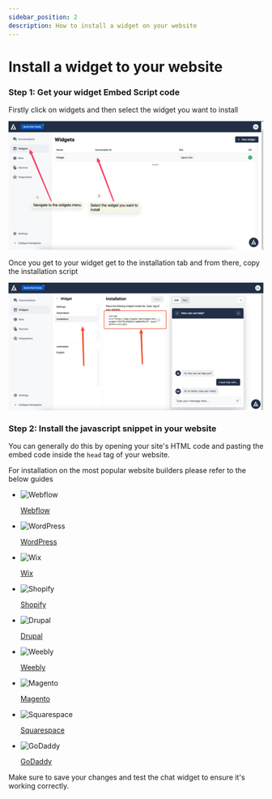```yaml
---
sidebar_position: 2
description: How to install a widget on your website
---
```


# Install a widget to your website

### Step 1: Get your widget Embed Script code

Firstly click on widgets and then select the widget you want to install

![Widget](images/Untitled1.png)

Once you get to your widget get to the installation tab and from there, copy the installation script

![Widget](images/Untitled2.png)

### Step 2: Install the javascript snippet in your website

You can generally do this by opening your site's HTML code and pasting the embed code inside the `head` tag of your website.

For installation on the most popular website builders please refer to the below guides

*   ![Webflow](%7Brequire\('./images/webflow/icon.png'\).default%7D)

    [Webflow](../../widgets/websites-builder/Webflow/)
*   ![WordPress](%7Brequire\('./images/wordpress/icon.png'\).default%7D)

    [WordPress](../../widgets/websites-builder/WordPress/)
*   ![Wix](%7Brequire\('./images/wix/icon.png'\).default%7D)

    [Wix](../../widgets/websites-builder/Wix/)
*   ![Shopify](%7Brequire\('./images/shopify/icon.png'\).default%7D)

    [Shopify](../../widgets/websites-builder/Shopify/)
*   ![Drupal](%7Brequire\('./images/drupal/icon.png'\).default%7D)

    [Drupal](../../widgets/websites-builder/Drupal/)
*   ![Weebly](%7Brequire\('./images/weebly/icon.png'\).default%7D)

    [Weebly](../../widgets/websites-builder/Weebly/)
*   ![Magento](%7Brequire\('./images/magento/icon.png'\).default%7D)

    [Magento](../../widgets/websites-builder/Magento/)
*   ![Squarespace](%7Brequire\('./images/squarespace/icon.png'\).default%7D)

    [Squarespace](../../widgets/websites-builder/Squarespace/)
*   ![GoDaddy](%7Brequire\('./images/godaddy/icon.png'\).default%7D)

    [GoDaddy](../../widgets/websites-builder/GoDaddy/)

Make sure to save your changes and test the chat widget to ensure it's working correctly.
